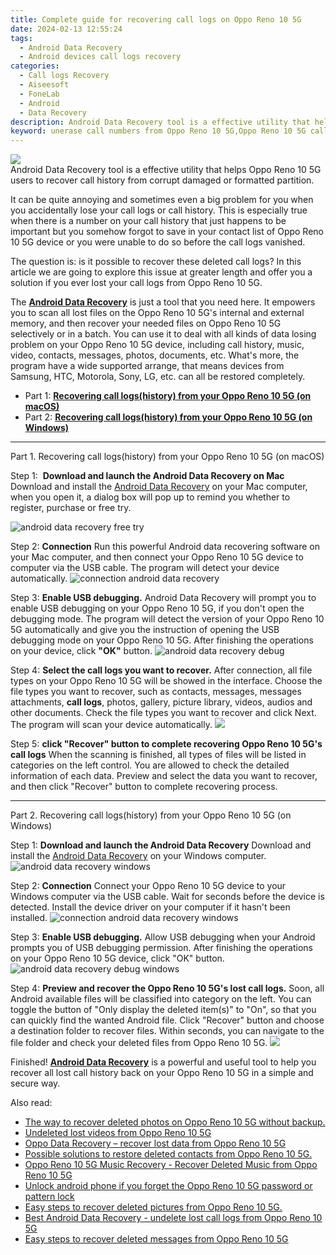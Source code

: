 ```yaml
---
title: Complete guide for recovering call logs on Oppo Reno 10 5G
date: 2024-02-13 12:55:24
tags: 
  - Android Data Recovery
  - Android devices call logs recovery
categories: 
  - Call logs Recovery
  - Aiseesoft
  - FoneLab
  - Android
  - Data Recovery
description: Android Data Recovery tool is a effective utility that helps Oppo Reno 10 5G users to recover call history from corrupt damaged or formatted partition.
keyword: unerase call numbers from Oppo Reno 10 5G,Oppo Reno 10 5G call logs recovery,save erased call logs on Oppo Reno 10 5G,Oppo Reno 10 5G call logs retrieval,retrieve wiped call logs Oppo Reno 10 5G,recover lost recent calls from Oppo Reno 10 5G,Oppo Reno 10 5G retrieve deleted call history,Oppo Reno 10 5G call history recovery,how to get call history back from Oppo Reno 10 5G,how to get the call history back on Oppo Reno 10 5G,Oppo Reno 10 5G call history disappeared,my call history deleted from Oppo Reno 10 5G how to undo call history
---
```


<img src="https://img0mobiles.techidaily.com/images/best-assets/devices/oppo/oppo-reno-10-5g/2.jpg" class="atpl-imgstyle"  />

<div class="atpl-content atpl-for-fonelab-android recover-call-logs">

<div class="atpl-post-description-part-1">
Android Data Recovery tool is a effective utility that helps Oppo Reno 10 5G users to recover call history from corrupt damaged or formatted partition.
</div>



<div class="atpl-post-description-part-2">
<div class="tpl-content-sub-paragraph-normal">
    <p>
      It can be quite annoying and sometimes even a big problem for you when you accidentally lose your call logs or call history. This is especially true when there is a number on your call history that just happens to be important but you somehow forgot to save in your contact list of Oppo Reno 10 5G device or you were unable to do so before the call logs vanished.
    </p>
  </div>
  
  <div class="tpl-content-sub-paragraph-normal">
    <p>
      The question is: is it possible to recover these deleted call logs? In this article we are going to explore this issue at greater length and offer you a solution if you ever lost your call logs from Oppo Reno 10 5G.
    </p>
  </div>
</div>

<div class="atpl-post-description-part-3">
<div class="tpl-content-sub-paragraph-normal">
  <p>
    The <a href="https://tools.techidaily.com/aiseesoft-android-data-recovery/" target="_blank" rel="noopener"><strong>Android Data Recovery</strong></a> is just a tool that you need here. It empowers you to scan all lost files on the Oppo Reno 10 5G's internal and external memory, and then recover your needed files on Oppo Reno 10 5G selectively or in a batch. You can use it to deal with all kinds of data losing problem on your Oppo Reno 10 5G device, including call history, music, video, contacts, messages, photos, documents, etc. What's more, the program have a wide supported arrange, that means devices from Samsung, HTC, Motorola, Sony, LG, etc. can all be restored completely.
  </p>
</div>
</div>

<ul>
  <li>Part 1: <strong><a href="#p1"> Recovering call logs(history) from your Oppo Reno 10 5G  (on macOS)</a></strong></li>
  <li>Part 2: <strong><a href="#p2"> Recovering call logs(history) from your Oppo Reno 10 5G  (on Windows)</a></strong></li>
</ul>


<!-- Part 1 -->
<a id="p1" name="p1" ></a><hr>

<div>
  <span class="atpl-step-part-style">Part 1. Recovering call logs(history) from your Oppo Reno 10 5G (on macOS)</span>
</div>

<span class="atpl-stepstyle-a"><span>Step 1: </span></span> <strong>Download and launch the Android Data Recovery on Mac</strong>
Download and install the <a href="https://tools.techidaily.com/aiseesoft-android-data-recovery/" target="_blank" rel="noopener">Android Data Recovery</a> on your Mac computer, when you open it, a dialog box will pop up to remind you whether to register, purchase or free try.

<img src="https://tools.techidaily.com/images/apps/aiseesoft/android-data-recovery/mac-free-try.png" class="atpl-imgstyle" alt="android data recovery free try" />

<span class="atpl-stepstyle-a"><span>Step 2: </span></span> <strong>Connection</strong>
Run this powerful Android data recovering software on your Mac computer, and then connect your Oppo Reno 10 5G device to computer via the USB cable. The program will detect your device automatically.
<img src="https://tools.techidaily.com/images/apps/aiseesoft/android-data-recovery/mac-connection-interface.jpg" class="atpl-imgstyle" alt="connection android data recovery" />

<span class="atpl-stepstyle-a"><span>Step 3: </span></span> <strong>Enable USB debugging.</strong>
Android Data Recovery will prompt you to enable USB debugging on your Oppo Reno 10 5G, if you don't open the debugging mode. The program will detect the version of your Oppo Reno 10 5G automatically and give you the instruction of opening the USB debugging mode on your Oppo Reno 10 5G. After finishing the operations on your device, click <strong>"OK"</strong> button.
<img src="https://tools.techidaily.com/images/apps/aiseesoft/android-data-recovery/mac-android-usb-debug.jpg"  class="atpl-imgstyle" alt="android data recovery debug" />

<span class="atpl-stepstyle-a"><span>Step 4: </span></span> <strong>Select the call logs you want to recover.</strong>
After connection, all file types on your Oppo Reno 10 5G will be showed in the interface. Choose the file types you want to recover, such as contacts, messages, messages attachments, <b>call logs</b>, photos, gallery, picture library, videos, audios and other documents. Check the file types you want to recover and click Next. The program will scan your device automatically.
<img src="https://tools.techidaily.com/images/apps/aiseesoft/android-data-recovery/mac-choose-type-call-logs.jpg" class="atpl-imgstyle"  />

<span class="atpl-stepstyle-a"><span>Step 5: </span></span> <strong>click "Recover" button to  complete recovering Oppo Reno 10 5G's call logs</strong>
When the scanning is finished, all types of files will be listed in categories on the left control. You are allowed to check the detailed information of each data. Preview and select the data you want to recover, and then click "Recover" button to complete recovering process.


<a id="p2" name="p2"></a><hr>

<!-- Part 2 -->
<div>
  <span class="atpl-step-part-style">Part 2. Recovering call logs(history) from your Oppo Reno 10 5G (on Windows)</span>
</div>

<span class="atpl-stepstyle-a"><span>Step 1: </span></span> <strong>Download and launch the Android Data Recovery</strong>
Download and install the <a href="https://tools.techidaily.com/aiseesoft-android-data-recovery/" target="_blank" rel="noopener">Android Data Recovery</a> on your Windows computer.
<img src="https://tools.techidaily.com/images/apps/aiseesoft/android-data-recovery/win-start-interface.png"  class="atpl-imgstyle" alt="android data recovery windows" />

<span class="atpl-stepstyle-a"><span>Step 2: </span></span> <strong>Connection</strong>
Connect your Oppo Reno 10 5G device to your Windows computer via the USB cable. Wait for seconds before the device is detected. Install the device driver on your computer if it hasn't been installed.
<img src="https://tools.techidaily.com/images/apps/aiseesoft/android-data-recovery/win-connection-interface.png" class="atpl-imgstyle" alt="connection android data recovery windows" />

<span class="atpl-stepstyle-a"><span>Step 3: </span></span> <strong>Enable USB debugging.</strong>
Allow USB debugging when your Android prompts you of USB debugging permission. After finishing the operations on your Oppo Reno 10 5G device, click "OK" button.
<img src="https://tools.techidaily.com/images/apps/aiseesoft/android-data-recovery/win-android-usb-debug.png" class="atpl-imgstyle" alt="android data recovery debug windows" />

<span class="atpl-stepstyle-a"><span>Step 4: </span></span> <strong>Preview and recover the Oppo Reno 10 5G's lost call logs.</strong>
Soon, all Android available files will be classified into category on the left. You can toggle the button of "Only display the deleted item(s)" to "On", so that you can quickly find the wanted Android file. Click "Recover" button and choose a destination folder to recover files. Within seconds, you can navigate to the file folder and check your deleted files from Oppo Reno 10 5G.
<img src="https://tools.techidaily.com/images/apps/aiseesoft/android-data-recovery/win-recover-call-logs.png" class="atpl-imgstyle"  />

<div class="atpl-post-description-part-4">
<div class="tpl-content-sub-paragraph-normal">
  <p>
    Finished! <a href="https://tools.techidaily.com/aiseesoft-android-data-recovery/" target="_blank" rel="noopener"><strong>Android Data Recovery</strong></a> is a powerful and useful tool to help you recover all lost call history back on your Oppo Reno 10 5G in a simple and secure way.
  </p>
</div>
</div>

<ins class="adsbygoogle"
     style="display:block"
     data-ad-client="ca-pub-7571918770474297"
     data-ad-slot="8358498916"
     data-ad-format="auto"
     data-full-width-responsive="true"></ins>

<span class="atpl-alsoreadstyle">Also read:</span>
<div><ul>
<li><a href="/the-way-to-recover-deleted-photos-on-oppo-reno-10-5g-without-backup-by-fonelab-android-recover-photos/" target="_blank" rel="noopener"><u>The way to recover deleted photos on Oppo Reno 10 5G without backup.</u></a></li>
<li><a href="/undeleted-lost-videos-from-oppo-reno-10-5g-by-fonelab-android-recover-video/" target="_blank" rel="noopener"><u>Undeleted lost videos from Oppo Reno 10 5G</u></a></li>
<li><a href="/oppo-data-recovery-recover-lost-data-from-oppo-reno-10-5g-by-fonelab-android-recover-data/" target="_blank" rel="noopener"><u>Oppo Data Recovery – recover lost data from Oppo Reno 10 5G</u></a></li>
<li><a href="/possible-solutions-to-restore-deleted-contacts-from-oppo-reno-10-5g-by-fonelab-android-recover-contacts/" target="_blank" rel="noopener"><u>Possible solutions to restore deleted contacts from Oppo Reno 10 5G.</u></a></li>
<li><a href="/oppo-reno-10-5g-music-recovery-recover-deleted-music-from-oppo-reno-10-5g-by-fonelab-android-recover-music/" target="_blank" rel="noopener"><u>Oppo Reno 10 5G Music Recovery - Recover Deleted Music from Oppo Reno 10 5G</u></a></li>
<li><a href="/unlock-android-phone-if-you-forget-the-oppo-reno-10-5g-password-or-pattern-lock-by-drfone-android-unlock-android-unlock/" target="_blank" rel="noopener"><u>Unlock android phone if you forget the Oppo Reno 10 5G password or pattern lock</u></a></li>
<li><a href="/easy-steps-to-recover-deleted-pictures-from-oppo-reno-10-5g-by-fonelab-android-recover-pictures/" target="_blank" rel="noopener"><u>Easy steps to recover deleted pictures from Oppo Reno 10 5G.</u></a></li>
<li><a href="/best-android-data-recovery-undelete-lost-call-logs-from-oppo-reno-10-5g-by-fonelab-android-recover-call-logs/" target="_blank" rel="noopener"><u>Best Android Data Recovery - undelete lost call logs from Oppo Reno 10 5G</u></a></li>
<li><a href="/easy-steps-to-recover-deleted-messages-from-oppo-reno-10-5g-by-fonelab-android-recover-messages/" target="_blank" rel="noopener"><u>Easy steps to recover deleted messages from Oppo Reno 10 5G</u></a></li>
</ul></div>

</div>
